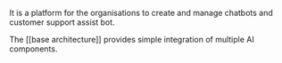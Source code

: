 It is a platform for the organisations to create and manage chatbots and customer support assist bot.

The [[base architecture]]  provides simple integration of multiple AI components.